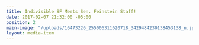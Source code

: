 ```yaml
---
title: Indivisible SF Meets Sen. Feinstein Staff!
date: 2017-02-07 21:32:00 -05:00
position: 2
main-image: "/uploads/16473226_255006311620718_3429484230138453138_n.jpg"
layout: media-item
---
```


